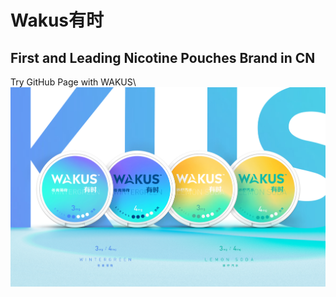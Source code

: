 # Wakus有时
## First and Leading Nicotine Pouches Brand in CN

Try GitHub Page with WAKUS\ <br/>
<img src= "wakus1.png" width='600'/>
